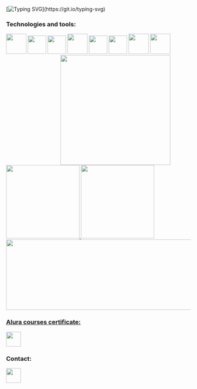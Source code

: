 [![Typing SVG](https://readme-typing-svg.herokuapp.com?font=Noto+Sans&weight=800&size=32&duration=5000&pause=800&color=0762df&width=800&lines=Welcome+to+my+GitHub+profile!;Bem-vindo+ao+meu+perfil+do+GitHub!;Willkommen+auf+meinem+GitHub-Profil!;Bienvenido+a+mi+perfil+de+GitHub!;%E7%A7%81%E3%81%AE+GitHub+%E3%83%97%E3%83%AD%E3%83%95%E3%82%A3%E3%83%BC%E3%83%AB%E3%81%B8%E3%82%88%E3%81%86%E3%81%93%E3%81%9D!)](https://git.io/typing-svg)

### Technologies and tools:
<div style="display: inline-block">
  <img height="55px" width="55px" src="https://cdn.jsdelivr.net/gh/devicons/devicon@latest/icons/python/python-original.svg" />
  <img height="50px" width="50px" src="https://cdn.jsdelivr.net/gh/devicons/devicon@latest/icons/html5/html5-original.svg" />
  <img height="50px" width="50px" src="https://cdn.jsdelivr.net/gh/devicons/devicon@latest/icons/css3/css3-original.svg" />
  <img height="55px" width="55px" src="https://cdn.jsdelivr.net/gh/devicons/devicon@latest/icons/bootstrap/bootstrap-original.svg" />
  <img height="50px" width="50px" src="https://cdn.jsdelivr.net/gh/devicons/devicon@latest/icons/javascript/javascript-original.svg" />
  <img height="50px" width="50px" src="https://cdn.jsdelivr.net/gh/devicons/devicon@latest/icons/mysql/mysql-original.svg" />
  <img height="55px" width="55px" src="https://cdn.jsdelivr.net/gh/devicons/devicon@latest/icons/flask/flask-original.svg" />
  <img height="55px" width="55px" src="https://cdn.jsdelivr.net/gh/devicons/devicon@latest/icons/jupyter/jupyter-original-wordmark.svg" />  
  <br>
  <img src="https://github.com/user-attachments/assets/187c8c88-cdcc-4226-b615-27b29cae1b41" alt="" align="right" height="300px">
</div>
<br>
<div>
<a href="https://github.com/arthurbenczdecamargo">
<img height="200px" src="https://github-readme-stats.vercel.app/api?username=arthurbenczdecamargo&show_icons=true&theme=transparent&custom_title=My%20GitHub%20Stats&hide_border=true&hide=prs,issues&hide_rank=true"/>
<img height="200px" src="https://github-readme-stats.vercel.app/api/top-langs/?username=arthurbenczdecamargo&layout=compact&langs_count=10&theme=transparent&hide_border=true"/>
</div>

<img src="https://github.com/user-attachments/assets/a9cf2394-aba5-49ba-b101-35933a0ccccf" viewBox="-16 -32 880 192" width="880" height="192" xmlns="http://www.w3.org/2000/svg" />

### Alura courses certificate:
<a href="https://cursos.alura.com.br/user/arthurbenczdecamargo/fullCertificate/e200622762e0246c8f7501a198e7baed/" target="_blank"><img height="40px" width="40px" src="https://github.com/user-attachments/assets/b25e8f40-6878-4b98-8d0b-f8468616293d/" /></a>

### Contact:
<a href="https://www.linkedin.com/in/arthurbenczdecamargo/" target="_blank"><img height="40px" width="40px" src="https://cdn.jsdelivr.net/gh/devicons/devicon@latest/icons/linkedin/linkedin-original.svg" /></a>
